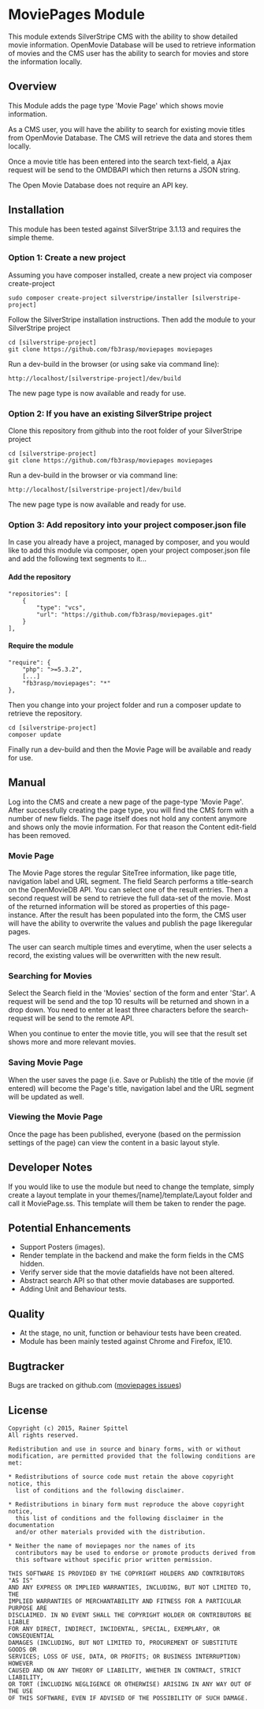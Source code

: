 # MoviePages Module

This module extends SilverStripe CMS with the ability to show detailed movie information. OpenMovie Database will be used to retrieve information of movies and the CMS user has the ability to search for movies and store the information locally.

## Overview

This Module adds the page type 'Movie Page' which shows movie information. 

As a CMS user, you will have the ability to search for existing movie titles from OpenMovie Database. The CMS will retrieve the data and stores them locally.

Once a movie title has been entered into the search text-field, a Ajax request will be send to the OMDBAPI which then returns a JSON string.

The Open Movie Database does not require an API key.

## Installation

This module has been tested against SilverStripe 3.1.13 and requires the simple theme.

### Option 1: Create a new project

Assuming you have composer installed, create a new project via composer create-project

    sudo composer create-project silverstripe/installer [silverstripe-project]

Follow the SilverStripe installation instructions. Then add the module to your SilverStripe project

    cd [silverstripe-project]
    git clone https://github.com/fb3rasp/moviepages moviepages

Run a dev-build in the browser (or using sake via command line):

    http://localhost/[silverstripe-project]/dev/build

The new page type is now available and ready for use.

### Option 2: If you have an existing SilverStripe project

Clone this repository from github into the root folder of your SilverStripe project

    cd [silverstripe-project]
    git clone https://github.com/fb3rasp/moviepages moviepages

Run a dev-build in the browser or via command line:

    http://localhost/[silverstripe-project]/dev/build

The new page type is now available and ready for use.

### Option 3: Add repository into your project composer.json file

In case you already have a project, managed by composer, and you would like to add this module via composer, open your project composer.json file and add the following text segments to it...

#### Add the repository

    "repositories": [
        {
            "type": "vcs",
            "url": "https://github.com/fb3rasp/moviepages.git"
        }
    ],

#### Require the module

    "require": {
        "php": ">=5.3.2",
        [...]
        "fb3rasp/moviepages": "*"
    },

Then you change into your project folder and run a composer update to retrieve the repository.

    cd [silverstripe-project]
    composer update
    
Finally run a dev-build and then the Movie Page will be available and ready for use.

## Manual

Log into the CMS and create a new page of the page-type 'Movie Page'. After successfully creating the page type, you will
find the CMS form with a number of new fields. The page itself does not hold any content anymore and shows only the movie
information. For that reason the Content edit-field has been removed.

### Movie Page

The Movie Page stores the regular SiteTree information, like page title, navigation label and URL segment. The field Search performs a title-search on the OpenMovieDB API.
You can select one of the result entries. Then a second request will be send to retrieve the full data-set of the movie. Most of the returned information will be stored as properties of this page-instance. After the result has been populated into the form, the CMS user will have the ability to overwrite the values and publish the page likeregular pages.

The user can search multiple times and everytime, when the user selects a record, the existing values will be overwritten with the new result.

### Searching for Movies

Select the Search field in the 'Movies' section of the form and enter 'Star'. A request will be send and the top 10
results will be returned and shown in a drop down. You need to enter at least three characters before the search-request
will be send to the remote API.

When you continue to enter the movie title, you will see that the result set shows more and more relevant movies.

### Saving Movie Page

When the user saves the page (i.e. Save or Publish) the title of the movie (if entered) will become the Page's title,
navigation label and the URL segment will be updated as well.

### Viewing the Movie Page

Once the page has been published, everyone (based on the permission settings of the page) can view the content in a basic layout style.

## Developer Notes

If you would like to use the module but need to change the template, simply create a layout template in your themes/[name]/template/Layout folder and call it MoviePage.ss. This template will them be taken to render the page.

## Potential Enhancements

* Support Posters (images).
* Render template in the backend and make the form fields in the CMS hidden.
* Verify server side that the movie datafields have not been altered.
* Abstract search API so that other movie databases are supported.
* Adding Unit and Behaviour tests.

## Quality

* At the stage, no unit, function or behaviour tests have been created.
* Module has been mainly tested against Chrome and Firefox, IE10.

## Bugtracker

Bugs are tracked on github.com ([moviepages issues](https://github.com/fb3rasp/moviepages/issues))

## License

    Copyright (c) 2015, Rainer Spittel
    All rights reserved.

    Redistribution and use in source and binary forms, with or without
    modification, are permitted provided that the following conditions are met:

    * Redistributions of source code must retain the above copyright notice, this
      list of conditions and the following disclaimer.

    * Redistributions in binary form must reproduce the above copyright notice,
      this list of conditions and the following disclaimer in the documentation
      and/or other materials provided with the distribution.

    * Neither the name of moviepages nor the names of its
      contributors may be used to endorse or promote products derived from
      this software without specific prior written permission.

    THIS SOFTWARE IS PROVIDED BY THE COPYRIGHT HOLDERS AND CONTRIBUTORS "AS IS"
    AND ANY EXPRESS OR IMPLIED WARRANTIES, INCLUDING, BUT NOT LIMITED TO, THE
    IMPLIED WARRANTIES OF MERCHANTABILITY AND FITNESS FOR A PARTICULAR PURPOSE ARE
    DISCLAIMED. IN NO EVENT SHALL THE COPYRIGHT HOLDER OR CONTRIBUTORS BE LIABLE
    FOR ANY DIRECT, INDIRECT, INCIDENTAL, SPECIAL, EXEMPLARY, OR CONSEQUENTIAL
    DAMAGES (INCLUDING, BUT NOT LIMITED TO, PROCUREMENT OF SUBSTITUTE GOODS OR
    SERVICES; LOSS OF USE, DATA, OR PROFITS; OR BUSINESS INTERRUPTION) HOWEVER
    CAUSED AND ON ANY THEORY OF LIABILITY, WHETHER IN CONTRACT, STRICT LIABILITY,
    OR TORT (INCLUDING NEGLIGENCE OR OTHERWISE) ARISING IN ANY WAY OUT OF THE USE
    OF THIS SOFTWARE, EVEN IF ADVISED OF THE POSSIBILITY OF SUCH DAMAGE.

